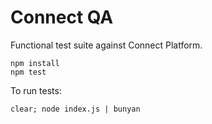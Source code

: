 # Connect QA


Functional test suite against Connect Platform.


	npm install
	npm test


To run tests:

	clear; node index.js | bunyan




